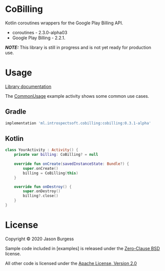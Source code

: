 # CoBilling
Kotlin coroutines wrappers for the Google Play Billing API.
- coroutines - 2.3.0-alpha03
- Google Play Billing - 2.2.1.

***NOTE:*** This library is still in progress and is not yet ready for production use.

# Usage

[Library documentation](https://introspectsoft.github.io/cobilling/cobilling)

The [CommonUsage](/examples/src/main/java/ml/introspectsoft/examples/CommonUsages.kt) example activity shows some common use cases.

## Gradle

```groovy
implementation 'ml.introspectsoft.cobilling:cobilling:0.3.1-alpha'
```

## Kotlin

```kotlin
class YourActivity : Activity() {
    private var billing: CoBilling? = null
    
    override fun onCreate(savedInstanceState: Bundle?) {
        super.onCreate()
        billing = CoBilling(this)
    }

    override fun onDestroy() {
        super.onDestroy()
        billing?.close()
    }
}
```

# License

Copyright &copy; 2020 Jason Burgess 

Sample code included in [examples] is released under the [Zero-Clause BSD](sampleapplication/LICENSE) license.

All other code is licensed under the [Apache License, Version 2.0](http://www.apache.org/licenses/LICENSE-2.0)
